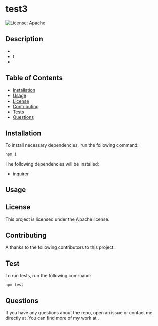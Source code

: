 # test3


![License: Apache](https://img.shields.io/badge/License-Apache-blue)


## Description
* 
* t
* 


## Table of Contents
* [Installation](#installation)
* [Usage](#usage)
* [License](#license)
* [Contributing](#contributing)
* [Tests](#tests)
* [Questions](#questions)

  

## Installation

To install necessary dependencies, run the following command:

~~~
npm i
~~~

The following dependencies will be installed: 
* inquirer


## Usage



## License
This project is licensed under the Apache license.


## Contributing
A thanks to the following contributors to this project: 


## Test


To run tests, run the following command:
~~~
npm test
~~~
  

## Questions
If you have any questions about the repo, open an issue or contact me directly at .You can find more of my work at [](https://github.com//).
